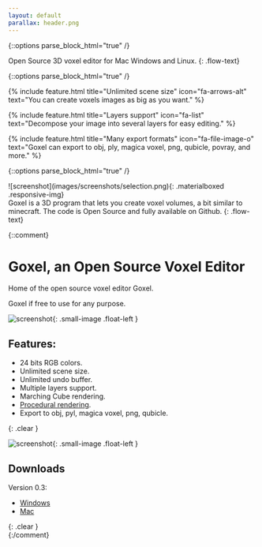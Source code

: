 ```yaml
---
layout: default
parallax: header.png
---
```


{::options parse_block_html="true" /}
<section class="intro">
  <div class="row">
  <div class="col m12">

Open Source 3D voxel editor for Mac Windows and Linux.
{: .flow-text}

  </div>
  </div>
</section>


{::options parse_block_html="true" /}
<section class="features">
<div class="row">

{% include feature.html
   title="Unlimited scene size"
   icon="fa-arrows-alt"
   text="You can create voxels images as big as you want."
%}

{% include feature.html
   title="Layers support"
   icon="fa-list"
   text="Decompose your image into several layers for easy editing."
%}

{% include feature.html
   title="Many export formats"
   icon="fa-file-image-o"
   text="Goxel can export to obj, ply, magica voxel, png, qubicle, povray,
         and more."
%}

</div>
</section>

{::options parse_block_html="true" /}
<div class="row">
<div class="col m6">
![screenshot](images/screenshots/selection.png){: .materialboxed .responsive-img}
</div>
<div class="col m6">
Goxel is a 3D program that lets you create voxel volumes, a bit similar to
minecraft.  The code is Open Source and fully available on Github.
{: .flow-text}
</div>
</div>


{::comment}
# Goxel, an Open Source Voxel Editor

Home of the open source voxel editor Goxel.

Goxel if free to use for any purpose.

![screenshot](images/screenshots/selection.png){: .small-image .float-left }

## Features:

- 24 bits RGB colors.
- Unlimited scene size.
- Unlimited undo buffer.
- Multiple layers support.
- Marching Cube rendering.
- [Procedural rendering](https://blog.noctua-software.com/goxel-procedural.html).
- Export to obj, pyl, magica voxel, png, qubicle.

{: .clear }
<br/>

![screenshot](images/screenshots/palettes.png){: .small-image .float-left }

## Downloads

Version 0.3:

- [Windows](https://github.com/guillaumechereau/goxel/releases/download/v0.3.0/goxel-0.3.0-windows.zip)
- [Mac](https://github.com/guillaumechereau/goxel/releases/download/v0.3.0/goxel-0.3.0-mac.zip)

{: .clear }
<br/>
{:/comment}
